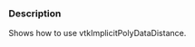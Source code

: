 ### Description
[]([File:VTK_Examples_Python_Interaction_vtkImplicitPolyDataDistance.png])

Shows how to use vtkImplicitPolyDataDistance.
